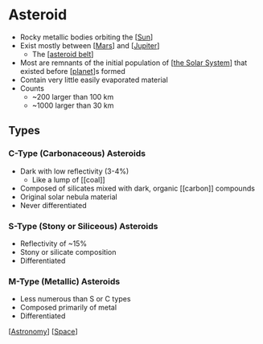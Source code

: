 # Asteroid

- Rocky metallic bodies orbiting the [[Sun]]
- Exist mostly between [[Mars]] and [[Jupiter]]
  - The [[asteroid belt]]
- Most are remnants of the initial population of [[the Solar System]] that existed before [[planet]]s formed
- Contain very little easily evaporated material
- Counts
  - ~200 larger than 100 km
  - ~1000 larger than 30 km

## Types

### C-Type (Carbonaceous) Asteroids

- Dark with low reflectivity (3-4%)
  - Like a lump of [[coal]]
- Composed of silicates mixed with dark, organic [[carbon]] compounds
- Original solar nebula material
- Never differentiated

### S-Type (Stony or Siliceous) Asteroids

- Reflectivity of ~15%
- Stony or silicate composition
- Differentiated

### M-Type (Metallic) Asteroids

- Less numerous than S or C types
- Composed primarily of metal
- Differentiated

[[Astronomy]] [[Space]]

[//begin]: # "Autogenerated link references for markdown compatibility"
[Sun]: sun "Sun"
[Mars]: mars "Mars ♂"
[Jupiter]: jupiter "Jupiter ♃"
[asteroid belt]: asteroid-belt "Asteroid Belt"
[the Solar System]: the-solar-system "The Solar System"
[planet]: planet "Planet"
[Astronomy]: astronomy "Astronomy"
[Space]: space "Space"
[//end]: # "Autogenerated link references"